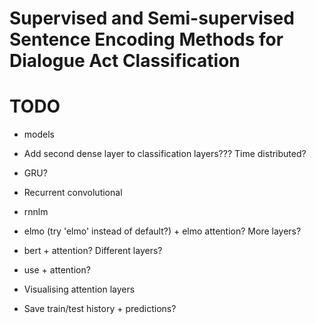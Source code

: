 # Supervised and Semi-supervised Sentence Encoding Methods for Dialogue Act Classification

# TODO

- models
- Add second dense layer to classification layers??? Time distributed?

- GRU?
- Recurrent convolutional
- rnnlm
- elmo (try 'elmo' instead of default?) + elmo attention? More layers? 
- bert + attention? Different layers? 
- use + attention?

- Visualising attention layers
- Save train/test history + predictions?